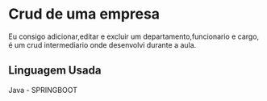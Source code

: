 
# Crud de uma empresa
Eu consigo adicionar,editar e excluir um departamento,funcionario e cargo, é um crud intermediario onde desenvolvi durante a aula.

## Linguagem Usada

Java - SPRINGBOOT
